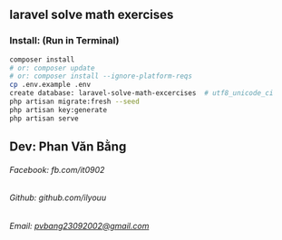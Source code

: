 ## laravel solve math exercises

### Install: (Run in Terminal)
```bash
composer install 	
# or: composer update 
# or: composer install --ignore-platform-reqs  
cp .env.example .env
create database: laravel-solve-math-excercises  # utf8_unicode_ci
php artisan migrate:fresh --seed
php artisan key:generate
php artisan serve
```

## Dev: Phan Văn Bằng
###### Facebook: fb.com/it0902
###### Github: github.com/ilyouu
###### Email: pvbang23092002@gmail.com